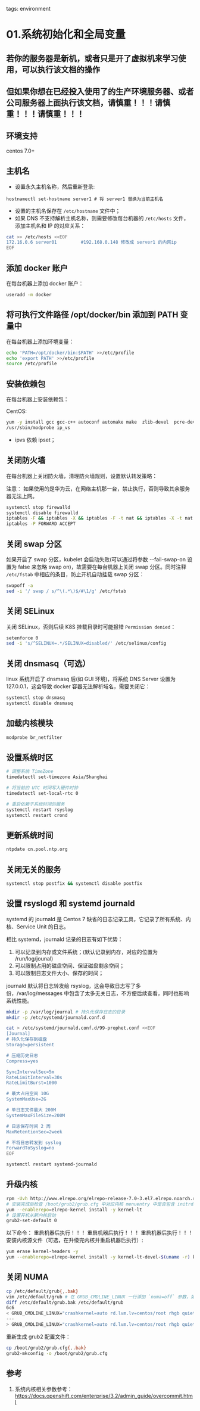 tags: environment

# 01.系统初始化和全局变量

## 若你的服务器是新机，或者只是开了虚拟机来学习使用，可以执行该文档的操作
## 但如果你想在已经投入使用了的生产环境服务器、或者公司服务器上面执行该文档，请慎重！！！请慎重！！！请慎重！！！

## 环境支持
centos 7.0+


## 主机名

+ 设置永久主机名称，然后重新登录:
```
hostnamectl set-hostname server1 # 将 server1 替换为当前主机名
```
+ 设置的主机名保存在 `/etc/hostname` 文件中；
+ 如果 DNS 不支持解析主机名称，则需要修改每台机器的 `/etc/hosts` 文件，添加主机名和 IP 的对应关系：
``` bash
cat >> /etc/hosts <<EOF
172.16.0.6 server01         #192.168.0.148 修改成 server1 的内网ip
EOF
```


## 添加 docker 账户

在每台机器上添加 docker 账户：

``` bash
useradd -m docker
```

## 将可执行文件路径 /opt/docker/bin 添加到 PATH 变量中

在每台机器上添加环境变量：

``` bash
echo 'PATH=/opt/docker/bin:$PATH' >>/etc/profile
echo 'export PATH' >>/etc/profile
source /etc/profile
```

## 安装依赖包

在每台机器上安装依赖包：

CentOS:

``` bash
yum -y install gcc gcc-c++ autoconf automake make  zlib-devel  pcre-devel openssl openssl-devel epel-release conntrack ipvsadm ipset jq iptables curl sysstat libseccomp
/usr/sbin/modprobe ip_vs
```

+ ipvs 依赖 ipset；

## 关闭防火墙

在每台机器上关闭防火墙，清理防火墙规则，设置默认转发策略：

注意： 如果使用的是华为云，在网络主机那一台，禁止执行，否则导致其余服务器无法上网。
``` bash
systemctl stop firewalld
systemctl disable firewalld
iptables -F && iptables -X && iptables -F -t nat && iptables -X -t nat
iptables -P FORWARD ACCEPT
```

## 关闭 swap 分区

如果开启了 swap 分区，kubelet 会启动失败(可以通过将参数 --fail-swap-on 设置为 false 来忽略 swap on)，故需要在每台机器上关闭 swap 分区。同时注释 `/etc/fstab` 中相应的条目，防止开机自动挂载 swap 分区：

``` bash
swapoff -a
sed -i '/ swap / s/^\(.*\)$/#\1/g' /etc/fstab 
```

## 关闭 SELinux

关闭 SELinux，否则后续 K8S 挂载目录时可能报错 `Permission denied`：

``` bash
setenforce 0
sed -i 's/^SELINUX=.*/SELINUX=disabled/' /etc/selinux/config
```

## 关闭 dnsmasq（可选）

linux 系统开启了 dnsmasq 后(如 GUI 环境)，将系统 DNS Server 设置为 127.0.0.1，这会导致 docker 容器无法解析域名，需要关闭它：

``` bash
systemctl stop dnsmasq
systemctl disable dnsmasq
```

## 加载内核模块

``` bash
modprobe br_netfilter
```

## 设置系统时区 

``` bash
# 调整系统 TimeZone
timedatectl set-timezone Asia/Shanghai

# 将当前的 UTC 时间写入硬件时钟
timedatectl set-local-rtc 0

# 重启依赖于系统时间的服务
systemctl restart rsyslog 
systemctl restart crond
```

## 更新系统时间

``` bash
ntpdate cn.pool.ntp.org
```

## 关闭无关的服务

``` bash
systemctl stop postfix && systemctl disable postfix
```

## 设置 rsyslogd 和 systemd journald

systemd 的 journald 是 Centos 7 缺省的日志记录工具，它记录了所有系统、内核、Service Unit 的日志。

相比 systemd，journald 记录的日志有如下优势：

1. 可以记录到内存或文件系统；(默认记录到内存，对应的位置为 /run/log/jounal)
1. 可以限制占用的磁盘空间、保证磁盘剩余空间；
1. 可以限制日志文件大小、保存的时间；

journald 默认将日志转发给 rsyslog，这会导致日志写了多份，/var/log/messages 中包含了太多无关日志，不方便后续查看，同时也影响系统性能。

``` bash
mkdir -p /var/log/journal # 持久化保存日志的目录
mkdir -p /etc/systemd/journald.conf.d

cat > /etc/systemd/journald.conf.d/99-prophet.conf <<EOF
[Journal]
# 持久化保存到磁盘
Storage=persistent

# 压缩历史日志
Compress=yes

SyncIntervalSec=5m
RateLimitInterval=30s
RateLimitBurst=1000

# 最大占用空间 10G
SystemMaxUse=2G

# 单日志文件最大 200M
SystemMaxFileSize=200M

# 日志保存时间 2 周
MaxRetentionSec=2week

# 不将日志转发到 syslog
ForwardToSyslog=no
EOF

systemctl restart systemd-journald
```

## 升级内核 

``` bash
rpm -Uvh http://www.elrepo.org/elrepo-release-7.0-3.el7.elrepo.noarch.rpm
# 安装完成后检查 /boot/grub2/grub.cfg 中对应内核 menuentry 中是否包含 initrd16 配置，如果没有，再安装一次！
yum --enablerepo=elrepo-kernel install -y kernel-lt
# 设置开机从新内核启动
grub2-set-default 0
```
以下命令：
重启机器后执行！！！
重启机器后执行！！！
重启机器后执行！！！
安装内核源文件（可选，在升级完内核并重启机器后执行）:
``` bash
yum erase kernel-headers -y
yum --enablerepo=elrepo-kernel install -y kernel-lt-devel-$(uname -r) kernel-lt-headers-$(uname -r)
```

## 关闭 NUMA 

``` bash
cp /etc/default/grub{,.bak}
vim /etc/default/grub # 在 GRUB_CMDLINE_LINUX 一行添加 `numa=off` 参数，如下所示：
diff /etc/default/grub.bak /etc/default/grub
6c6
< GRUB_CMDLINE_LINUX="crashkernel=auto rd.lvm.lv=centos/root rhgb quiet"
---
> GRUB_CMDLINE_LINUX="crashkernel=auto rd.lvm.lv=centos/root rhgb quiet numa=off"
```

重新生成 grub2 配置文件：

``` bash
cp /boot/grub2/grub.cfg{,.bak}
grub2-mkconfig -o /boot/grub2/grub.cfg
```

## 参考

1. 系统内核相关参数参考：https://docs.openshift.com/enterprise/3.2/admin_guide/overcommit.html
